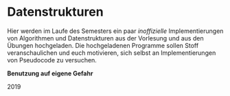 # Datenstrukturen
Hier werden im Laufe des Semesters ein paar _inoffizielle_ Implementierungen von Algorithmen und Datenstrukturen aus der Vorlesung und aus den Übungen hochgeladen.
Die hochgeladenen Programme sollen Stoff veranschaulichen und euch motivieren, sich selbst an Implementierungen von Pseudocode zu versuchen.

**Benutzung auf eigene Gefahr**


2019
